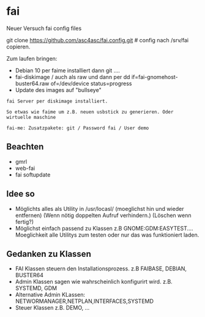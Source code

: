 # fai
Neuer Versuch fai config files

git clone https://github.com/asc4asc/fai.config.git # config nach /srv/fai copieren.

Zum laufen bringen:
* Debian 10 per faime installiert dann git ....
* fai-diskimage / auch als raw und dann per dd if=fai-gnomehost-buster64.raw of=/dev/device status=progress
* Update des images auf "bullseye"
```
fai Server per diskimage installiert.

So etwas wie faime um z.B. neuen usbstick zu generieren. Oder wirtuelle maschine

fai-me: Zusatzpakete: git / Password fai / User demo 
```
## Beachten
* gmrl
* web-fai
* fai softupdate

## Idee so
* Möglichts alles als Utility in /usr/locasl/ (moeglichst hin und wieder entfernen) (Wenn nötig doppelten Aufruf verhindern.) (Löschen wenn fertig?)
* Möglichst einfach passend zu Klassen z.B GNOME:GDM:EASYTEST.... Moeglichkeit alle Utilitys zum testen oder nur das was funktioniert laden.

## Gedanken zu Klassen
* FAI Klassen steuern den Installationsprozess. z.B FAIBASE, DEBIAN, BUSTER64
* Admin Klassen sagen wie wahrscheinlich konfigurirt wird. z.B. SYSTEMD, GDM 
 * Alternative Admin KLassen: NETWORMANAGER,NETPLAN,INTERFACES,SYSTEMD
* Steuer Klassen z.B. DEMO, ...


